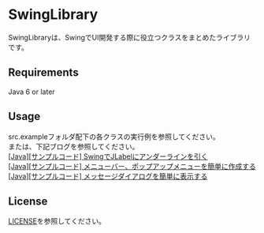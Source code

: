 # SwingLibrary
SwingLibraryは、SwingでUI開発する際に役立つクラスをまとめたライブラリです。

## Requirements
Java 6 or later

## Usage
src.exampleフォルダ配下の各クラスの実行例を参照してください。<br>
または、下記ブログを参照してください。<br>
[[Java][サンプルコード] SwingでJLabelにアンダーラインを引く](http://javasampleokiba.blog.fc2.com/blog-entry-17.html)<br>
[[Java][サンプルコード] メニューバー、ポップアップメニューを簡単に作成する](http://javasampleokiba.blog.fc2.com/blog-entry-39.html)<br>
[[Java][サンプルコード] メッセージダイアログを簡単に表示する](http://javasampleokiba.blog.fc2.com/blog-entry-59.html)

## License
[LICENSE](https://github.com/javasampleokiba/SwingLibrary/blob/master/LICENSE)を参照してください。
